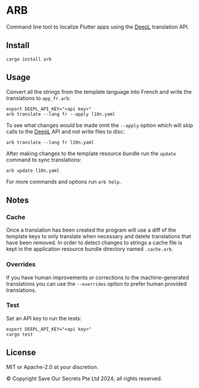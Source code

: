 # ARB

Command line tool to localize Flutter apps using the [DeepL][] translation API.

## Install

```
cargo install arb
```

## Usage

Convert all the strings from the template language into French and write the translations to `app_fr.arb`:

```
export DEEPL_API_KEY="<api key>"
arb translate --lang fr --apply l10n.yaml
```

To see what changes would be made omit the `--apply` option which will skip calls to the [DeepL][] API and not write files to disc:

```
arb translate --lang fr l10n.yaml
```

After making changes to the template resource bundle run the `update` command to sync translations:

```
arb update l10n.yaml
```

For more commands and options run `arb help`.

## Notes

### Cache

Once a translation has been created the program will use a diff of the template keys to only translate when necessary and delete translations that have been removed. In order to detect changes to strings a cache file is kept in the application resource bundle directory named `.cache.arb`.

### Overrides

If you have human improvements or corrections to the machine-generated translations you can use the `--overrides` option to prefer human provided translations.

### Test

Set an API key to run the tests:

```
export DEEPL_API_KEY="<api key>"
cargo test
```

## License

MIT or Apache-2.0 at your discretion.

© Copyright Save Our Secrets Pte Ltd 2024; all rights reserved.

[DeepL]: https://deepl.com
